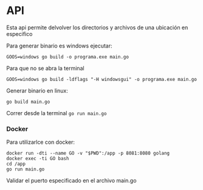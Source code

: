 # API
Esta api permite delvolver los directorios y archivos de una ubicación en especifico

Para generar binario es windows ejecutar: 

`GOOS=windows go build -o programa.exe main.go`

Para que no se abra la terminal

`GOOS=windows go build -ldflags "-H windowsgui" -o programa.exe main.go`

Generar binario en linux:

`go build main.go `

Correr desde la terminal
`go run main.go`

### Docker

Para utilizarlce con docker: 

	docker run -dti --name GO -v "$PWD":/app -p 8081:8080 golang
	docker exec -ti GO bash
	cd /app
	go run main.go

Validar el puerto especificado en el archivo main.go